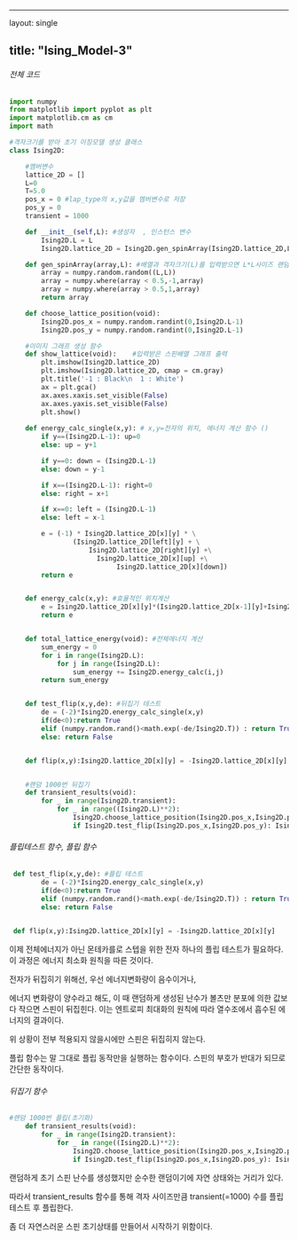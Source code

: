 ----
layout: single 

title: "Ising_Model-3"
----


###### 전체 코드
```python
import numpy
from matplotlib import pyplot as plt
import matplotlib.cm as cm
import math

#격자크기를 받아 초기 이징모델 생성 클래스
class Ising2D:

    #멤버변수
    lattice_2D = [] 
    L=0
    T=5.0
    pos_x = 0 #lap_type의 x,y값을 멤버변수로 저장
    pos_y = 0
    transient = 1000

    def __init__(self,L): #생성자  , 인스턴스 변수
        Ising2D.L = L
        Ising2D.lattice_2D = Ising2D.gen_spinArray(Ising2D.lattice_2D,L)

    def gen_spinArray(array,L): #배열과 격자크기(L)를 입력받으면 L*L사이즈 랜덤스핀배열 리턴
        array = numpy.random.random((L,L))
        array = numpy.where(array < 0.5,-1,array)
        array = numpy.where(array > 0.5,1,array)
        return array

    def choose_lattice_position(void):
        Ising2D.pos_x = numpy.random.randint(0,Ising2D.L-1)
        Ising2D.pos_y = numpy.random.randint(0,Ising2D.L-1)

    #이미지 그래프 생성 함수
    def show_lattice(void):    #입력받은 스핀배열 그래프 출력
        plt.imshow(Ising2D.lattice_2D)
        plt.imshow(Ising2D.lattice_2D, cmap = cm.gray)
        plt.title('-1 : Black\n  1 : White')
        ax = plt.gca()
        ax.axes.xaxis.set_visible(False)
        ax.axes.yaxis.set_visible(False)
        plt.show()
        
    def energy_calc_single(x,y): # x,y=전자의 위치, 에너지 계산 함수 ()
        if y==(Ising2D.L-1): up=0
        else: up = y+1

        if y==0: down = (Ising2D.L-1)
        else: down = y-1

        if x==(Ising2D.L-1): right=0
        else: right = x+1

        if x==0: left = (Ising2D.L-1)
        else: left = x-1

        e = (-1) * Ising2D.lattice_2D[x][y] * \
                (Ising2D.lattice_2D[left][y] + \
                    Ising2D.lattice_2D[right][y] +\
                      Ising2D.lattice_2D[x][up] +\
                           Ising2D.lattice_2D[x][down])
        return e


    def energy_calc(x,y): #효율적인 위치계산
        e = Ising2D.lattice_2D[x][y]*(Ising2D.lattice_2D[x-1][y]+Ising2D.lattice_2D[x][y-1])
        return e


    def total_lattice_energy(void): #전체에너지 계산
        sum_energy = 0
        for i in range(Ising2D.L):
            for j in range(Ising2D.L):
                sum_energy += Ising2D.energy_calc(i,j)
        return sum_energy


    def test_flip(x,y,de): #뒤집기 테스트
        de = (-2)*Ising2D.energy_calc_single(x,y)
        if(de<0):return True
        elif (numpy.random.rand()<math.exp(-de/Ising2D.T)) : return True
        else: return False


    def flip(x,y):Ising2D.lattice_2D[x][y] = -Ising2D.lattice_2D[x][y]


    #랜덤 1000번 뒤집기
    def transient_results(void):
        for _ in range(Ising2D.transient):
            for _ in range((Ising2D.L)**2):
                Ising2D.choose_lattice_position(Ising2D.pos_x,Ising2D.pos_y)
                if Ising2D.test_flip(Ising2D.pos_x,Ising2D.pos_y): Ising2D.flip(Ising2D.pos_x,Ising2D.pos_y)
```



###### 플립테스트 함수, 플립 함수

```python
 def test_flip(x,y,de): #플립 테스트
        de = (-2)*Ising2D.energy_calc_single(x,y)
        if(de<0):return True
        elif (numpy.random.rand()<math.exp(-de/Ising2D.T)) : return True
        else: return False
 

 def flip(x,y):Ising2D.lattice_2D[x][y] = -Ising2D.lattice_2D[x][y]
```

이제 전체에너지가 아닌 몬테카를로 스텝을 위한 전자 하나의 플립 테스트가 필요하다. 이 과정은 에너지 최소화 원칙을 따른 것이다.

전자가 뒤집히기 위해선, 우선 에너지변화량이 음수이거나,

에너지 변화량이 양수라고 해도, 이 때 랜덤하게 생성된 난수가 볼츠만 분포에 의한 값보다 작으면 스핀이 뒤집힌다. 이는 엔트로피 최대화의 원칙에 따라 열수조에서 흡수된 에너지의 결과이다.

위 상황이 전부  적용되지 않을시에만 스핀은 뒤집히지 않는다.



플립 함수는 말 그대로 플립 동작만을 실행하는 함수이다.  스핀의 부호가 반대가 되므로 간단한 동작이다.







###### 뒤집기 함수

```python
#랜덤 1000번 플립(초기화)
    def transient_results(void):
        for _ in range(Ising2D.transient):
            for _ in range((Ising2D.L)**2):
                Ising2D.choose_lattice_position(Ising2D.pos_x,Ising2D.pos_y)
                if Ising2D.test_flip(Ising2D.pos_x,Ising2D.pos_y): Ising2D.flip(Ising2D.pos_x,Ising2D.pos_y)
```

랜덤하게 초기 스핀 난수를 생성했지만 순수한 랜덤이기에 자연 상태와는 거리가 있다.

따라서  transient_results 함수를 통해 격자 사이즈만큼 transient(=1000) 수를 플립테스트 후 플립한다.

좀 더 자연스러운 스핀 초기상태를 만들어서 시작하기 위함이다.